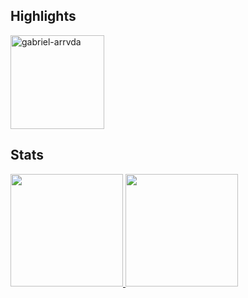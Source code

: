 <!--
**gabriel-arrvda/gabriel-arrvda** is a ✨ _special_ ✨ repository because its `README.md` (this file) appears on your GitHub profile.

Here are some ideas to get you started:

- 🔭 I’m currently working on ...
- 🌱 I’m currently learning ...
- 👯 I’m looking to collaborate on ...
- 🤔 I’m looking for help with ...
- 💬 Ask me about ...
- 📫 How to reach me: ...
- 😄 Pronouns: ...
- ⚡ Fun fact: ...
-->
## Highlights
<div align="left">
  <a href="https://github.com/gabriel-arrvda/biblioteca-tcc">
    <img height="150em" align="center" src="https://github-readme-stats.vercel.app/api/pin/?username=gabriel-arrvda&repo=biblioteca-tcc&show_icons=true&bg_color=19,21D4FD,B721FF&title_color=fff&text_color=fff&icon_color=fff" alt="gabriel-arrvda" />
  </a>
</div>

## Stats
<div align="left">
  <a href="https://github.com/gabriel-arrvda">
    <img height="180em" src="https://github-readme-stats.vercel.app/api?username=gabriel-arrvda&show_icons=true&bg_color=19,21D4FD,B721FF&title_color=fff&text_color=fff&&icon_color=fff&count_private=true&include_all_commits=true&disable_animations=false">
  <img height="180em" src="https://github-readme-stats.vercel.app/api/top-langs?username=gabriel-arrvda&show_icons=true&bg_color=19,21D4FD,B721FF&title_color=fff&text_color=fff&icon_color=fff&layout=compact"/>
</div>
